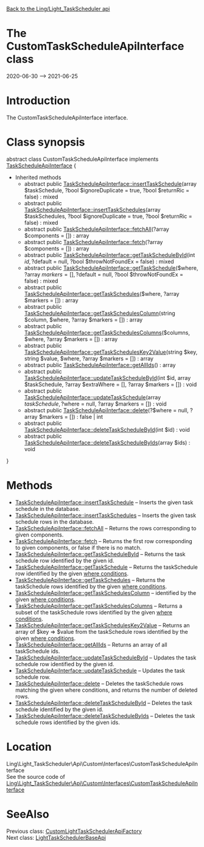 [Back to the Ling/Light_TaskScheduler api](https://github.com/lingtalfi/Light_TaskScheduler/blob/master/doc/api/Ling/Light_TaskScheduler.md)



The CustomTaskScheduleApiInterface class
================
2020-06-30 --> 2021-06-25






Introduction
============

The CustomTaskScheduleApiInterface interface.



Class synopsis
==============


abstract class <span class="pl-k">CustomTaskScheduleApiInterface</span> implements [TaskScheduleApiInterface](https://github.com/lingtalfi/Light_TaskScheduler/blob/master/doc/api/Ling/Light_TaskScheduler/Api/Generated/Interfaces/TaskScheduleApiInterface.md) {

- Inherited methods
    - abstract public [TaskScheduleApiInterface::insertTaskSchedule](https://github.com/lingtalfi/Light_TaskScheduler/blob/master/doc/api/Ling/Light_TaskScheduler/Api/Generated/Interfaces/TaskScheduleApiInterface/insertTaskSchedule.md)(array $taskSchedule, ?bool $ignoreDuplicate = true, ?bool $returnRic = false) : mixed
    - abstract public [TaskScheduleApiInterface::insertTaskSchedules](https://github.com/lingtalfi/Light_TaskScheduler/blob/master/doc/api/Ling/Light_TaskScheduler/Api/Generated/Interfaces/TaskScheduleApiInterface/insertTaskSchedules.md)(array $taskSchedules, ?bool $ignoreDuplicate = true, ?bool $returnRic = false) : mixed
    - abstract public [TaskScheduleApiInterface::fetchAll](https://github.com/lingtalfi/Light_TaskScheduler/blob/master/doc/api/Ling/Light_TaskScheduler/Api/Generated/Interfaces/TaskScheduleApiInterface/fetchAll.md)(?array $components = []) : array
    - abstract public [TaskScheduleApiInterface::fetch](https://github.com/lingtalfi/Light_TaskScheduler/blob/master/doc/api/Ling/Light_TaskScheduler/Api/Generated/Interfaces/TaskScheduleApiInterface/fetch.md)(?array $components = []) : array
    - abstract public [TaskScheduleApiInterface::getTaskScheduleById](https://github.com/lingtalfi/Light_TaskScheduler/blob/master/doc/api/Ling/Light_TaskScheduler/Api/Generated/Interfaces/TaskScheduleApiInterface/getTaskScheduleById.md)(int $id, ?$default = null, ?bool $throwNotFoundEx = false) : mixed
    - abstract public [TaskScheduleApiInterface::getTaskSchedule](https://github.com/lingtalfi/Light_TaskScheduler/blob/master/doc/api/Ling/Light_TaskScheduler/Api/Generated/Interfaces/TaskScheduleApiInterface/getTaskSchedule.md)($where, ?array $markers = [], ?$default = null, ?bool $throwNotFoundEx = false) : mixed
    - abstract public [TaskScheduleApiInterface::getTaskSchedules](https://github.com/lingtalfi/Light_TaskScheduler/blob/master/doc/api/Ling/Light_TaskScheduler/Api/Generated/Interfaces/TaskScheduleApiInterface/getTaskSchedules.md)($where, ?array $markers = []) : array
    - abstract public [TaskScheduleApiInterface::getTaskSchedulesColumn](https://github.com/lingtalfi/Light_TaskScheduler/blob/master/doc/api/Ling/Light_TaskScheduler/Api/Generated/Interfaces/TaskScheduleApiInterface/getTaskSchedulesColumn.md)(string $column, $where, ?array $markers = []) : array
    - abstract public [TaskScheduleApiInterface::getTaskSchedulesColumns](https://github.com/lingtalfi/Light_TaskScheduler/blob/master/doc/api/Ling/Light_TaskScheduler/Api/Generated/Interfaces/TaskScheduleApiInterface/getTaskSchedulesColumns.md)($columns, $where, ?array $markers = []) : array
    - abstract public [TaskScheduleApiInterface::getTaskSchedulesKey2Value](https://github.com/lingtalfi/Light_TaskScheduler/blob/master/doc/api/Ling/Light_TaskScheduler/Api/Generated/Interfaces/TaskScheduleApiInterface/getTaskSchedulesKey2Value.md)(string $key, string $value, $where, ?array $markers = []) : array
    - abstract public [TaskScheduleApiInterface::getAllIds](https://github.com/lingtalfi/Light_TaskScheduler/blob/master/doc/api/Ling/Light_TaskScheduler/Api/Generated/Interfaces/TaskScheduleApiInterface/getAllIds.md)() : array
    - abstract public [TaskScheduleApiInterface::updateTaskScheduleById](https://github.com/lingtalfi/Light_TaskScheduler/blob/master/doc/api/Ling/Light_TaskScheduler/Api/Generated/Interfaces/TaskScheduleApiInterface/updateTaskScheduleById.md)(int $id, array $taskSchedule, ?array $extraWhere = [], ?array $markers = []) : void
    - abstract public [TaskScheduleApiInterface::updateTaskSchedule](https://github.com/lingtalfi/Light_TaskScheduler/blob/master/doc/api/Ling/Light_TaskScheduler/Api/Generated/Interfaces/TaskScheduleApiInterface/updateTaskSchedule.md)(array $taskSchedule, ?$where = null, ?array $markers = []) : void
    - abstract public [TaskScheduleApiInterface::delete](https://github.com/lingtalfi/Light_TaskScheduler/blob/master/doc/api/Ling/Light_TaskScheduler/Api/Generated/Interfaces/TaskScheduleApiInterface/delete.md)(?$where = null, ?array $markers = []) : false | int
    - abstract public [TaskScheduleApiInterface::deleteTaskScheduleById](https://github.com/lingtalfi/Light_TaskScheduler/blob/master/doc/api/Ling/Light_TaskScheduler/Api/Generated/Interfaces/TaskScheduleApiInterface/deleteTaskScheduleById.md)(int $id) : void
    - abstract public [TaskScheduleApiInterface::deleteTaskScheduleByIds](https://github.com/lingtalfi/Light_TaskScheduler/blob/master/doc/api/Ling/Light_TaskScheduler/Api/Generated/Interfaces/TaskScheduleApiInterface/deleteTaskScheduleByIds.md)(array $ids) : void

}






Methods
==============

- [TaskScheduleApiInterface::insertTaskSchedule](https://github.com/lingtalfi/Light_TaskScheduler/blob/master/doc/api/Ling/Light_TaskScheduler/Api/Generated/Interfaces/TaskScheduleApiInterface/insertTaskSchedule.md) &ndash; Inserts the given task schedule in the database.
- [TaskScheduleApiInterface::insertTaskSchedules](https://github.com/lingtalfi/Light_TaskScheduler/blob/master/doc/api/Ling/Light_TaskScheduler/Api/Generated/Interfaces/TaskScheduleApiInterface/insertTaskSchedules.md) &ndash; Inserts the given task schedule rows in the database.
- [TaskScheduleApiInterface::fetchAll](https://github.com/lingtalfi/Light_TaskScheduler/blob/master/doc/api/Ling/Light_TaskScheduler/Api/Generated/Interfaces/TaskScheduleApiInterface/fetchAll.md) &ndash; Returns the rows corresponding to given components.
- [TaskScheduleApiInterface::fetch](https://github.com/lingtalfi/Light_TaskScheduler/blob/master/doc/api/Ling/Light_TaskScheduler/Api/Generated/Interfaces/TaskScheduleApiInterface/fetch.md) &ndash; Returns the first row corresponding to given components, or false if there is no match.
- [TaskScheduleApiInterface::getTaskScheduleById](https://github.com/lingtalfi/Light_TaskScheduler/blob/master/doc/api/Ling/Light_TaskScheduler/Api/Generated/Interfaces/TaskScheduleApiInterface/getTaskScheduleById.md) &ndash; Returns the task schedule row identified by the given id.
- [TaskScheduleApiInterface::getTaskSchedule](https://github.com/lingtalfi/Light_TaskScheduler/blob/master/doc/api/Ling/Light_TaskScheduler/Api/Generated/Interfaces/TaskScheduleApiInterface/getTaskSchedule.md) &ndash; Returns the taskSchedule row identified by the given [where conditions](https://github.com/lingtalfi/SimplePdoWrapper#the-where-conditions).
- [TaskScheduleApiInterface::getTaskSchedules](https://github.com/lingtalfi/Light_TaskScheduler/blob/master/doc/api/Ling/Light_TaskScheduler/Api/Generated/Interfaces/TaskScheduleApiInterface/getTaskSchedules.md) &ndash; Returns the taskSchedule rows identified by the given [where conditions](https://github.com/lingtalfi/SimplePdoWrapper#the-where-conditions).
- [TaskScheduleApiInterface::getTaskSchedulesColumn](https://github.com/lingtalfi/Light_TaskScheduler/blob/master/doc/api/Ling/Light_TaskScheduler/Api/Generated/Interfaces/TaskScheduleApiInterface/getTaskSchedulesColumn.md) &ndash; identified by the given [where conditions](https://github.com/lingtalfi/SimplePdoWrapper#the-where-conditions).
- [TaskScheduleApiInterface::getTaskSchedulesColumns](https://github.com/lingtalfi/Light_TaskScheduler/blob/master/doc/api/Ling/Light_TaskScheduler/Api/Generated/Interfaces/TaskScheduleApiInterface/getTaskSchedulesColumns.md) &ndash; Returns a subset of the taskSchedule rows identified by the given [where conditions](https://github.com/lingtalfi/SimplePdoWrapper#the-where-conditions).
- [TaskScheduleApiInterface::getTaskSchedulesKey2Value](https://github.com/lingtalfi/Light_TaskScheduler/blob/master/doc/api/Ling/Light_TaskScheduler/Api/Generated/Interfaces/TaskScheduleApiInterface/getTaskSchedulesKey2Value.md) &ndash; Returns an array of $key => $value from the taskSchedule rows identified by the given [where conditions](https://github.com/lingtalfi/SimplePdoWrapper#the-where-conditions).
- [TaskScheduleApiInterface::getAllIds](https://github.com/lingtalfi/Light_TaskScheduler/blob/master/doc/api/Ling/Light_TaskScheduler/Api/Generated/Interfaces/TaskScheduleApiInterface/getAllIds.md) &ndash; Returns an array of all taskSchedule ids.
- [TaskScheduleApiInterface::updateTaskScheduleById](https://github.com/lingtalfi/Light_TaskScheduler/blob/master/doc/api/Ling/Light_TaskScheduler/Api/Generated/Interfaces/TaskScheduleApiInterface/updateTaskScheduleById.md) &ndash; Updates the task schedule row identified by the given id.
- [TaskScheduleApiInterface::updateTaskSchedule](https://github.com/lingtalfi/Light_TaskScheduler/blob/master/doc/api/Ling/Light_TaskScheduler/Api/Generated/Interfaces/TaskScheduleApiInterface/updateTaskSchedule.md) &ndash; Updates the task schedule row.
- [TaskScheduleApiInterface::delete](https://github.com/lingtalfi/Light_TaskScheduler/blob/master/doc/api/Ling/Light_TaskScheduler/Api/Generated/Interfaces/TaskScheduleApiInterface/delete.md) &ndash; Deletes the taskSchedule rows matching the given where conditions, and returns the number of deleted rows.
- [TaskScheduleApiInterface::deleteTaskScheduleById](https://github.com/lingtalfi/Light_TaskScheduler/blob/master/doc/api/Ling/Light_TaskScheduler/Api/Generated/Interfaces/TaskScheduleApiInterface/deleteTaskScheduleById.md) &ndash; Deletes the task schedule identified by the given id.
- [TaskScheduleApiInterface::deleteTaskScheduleByIds](https://github.com/lingtalfi/Light_TaskScheduler/blob/master/doc/api/Ling/Light_TaskScheduler/Api/Generated/Interfaces/TaskScheduleApiInterface/deleteTaskScheduleByIds.md) &ndash; Deletes the task schedule rows identified by the given ids.





Location
=============
Ling\Light_TaskScheduler\Api\Custom\Interfaces\CustomTaskScheduleApiInterface<br>
See the source code of [Ling\Light_TaskScheduler\Api\Custom\Interfaces\CustomTaskScheduleApiInterface](https://github.com/lingtalfi/Light_TaskScheduler/blob/master/Api/Custom/Interfaces/CustomTaskScheduleApiInterface.php)



SeeAlso
==============
Previous class: [CustomLightTaskSchedulerApiFactory](https://github.com/lingtalfi/Light_TaskScheduler/blob/master/doc/api/Ling/Light_TaskScheduler/Api/Custom/CustomLightTaskSchedulerApiFactory.md)<br>Next class: [LightTaskSchedulerBaseApi](https://github.com/lingtalfi/Light_TaskScheduler/blob/master/doc/api/Ling/Light_TaskScheduler/Api/Generated/Classes/LightTaskSchedulerBaseApi.md)<br>

